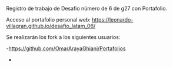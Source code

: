 Registro de trabajo de Desafio número de 6 de g27 con Portafolio. 

Acceso al portafolio personal web: https://leonardo-villagran.github.io/desafio_latam_06/

Se realizarán los fork a los siguientes usuarios:

-https://github.com/OmarArayaGhiani/Portafolios

-
